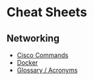 # Cheat Sheets
## Networking

- [Cisco Commands](networking/cisco.md)
- [Docker](docker/docker.md)
- [Glossary / Acronyms](networking/glossary_acronyms.md)


